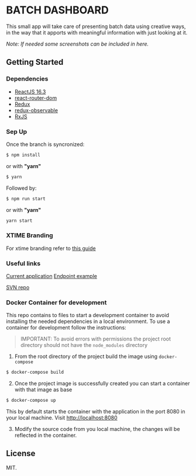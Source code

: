 # BATCH DASHBOARD

This small app will take care of presenting batch data using creative ways, in the way that it apports with meaningful information with just looking at it.
  
_Note: If needed some screenshots can be included in here._

## Getting Started

### Dependencies

* [ReactJS 16.3](https://reactjs.org/docs/hello-world.html)
* [react-router-dom](https://reacttraining.com/react-router/web/guides/philosophy)
* [Redux](https://redux.js.org/)
* [redux-observable](https://redux-observable.js.org/)
* [RxJS](http://reactivex.io/rxjs/)

### Sep Up

Once the branch is syncronized:

```sh
$ npm install
```
or with **"yarn"**
```sh
$ yarn
```

Followed by:

```sh
$ npm run start
```
or with **"yarn"**
```sh
yarn start
```

### XTIME Branding
For xtime branding refer to [this guide](https://confluence.xtime.com/x/-AHZAg)

### Useful links
[Current application](http://batadm-01sc8:6060/xbatchadmin/q.html#)
[Endpoint example](http://batadm-01sc8:6060/xbatchadmin/rest/jobs/triggers?schedulerName=XBATCH_MARKETING&jobName=emailPromotionJobDetail)

[SVN repo](http://svn.xtime.com/repos/services/xbatchadmin/branches/xbatchadmin_jdk8-1.0/xbatchadmin-web/src/main/webapp/jsp/)

### Docker Container for development
This repo contains to files to start a development container to avoid installing the needed dependencies in a local environment. To use a container for development follow the instructions:

> IMPORTANT: To avoid errors with permissions the project root directory should not have the `node_modules` directory

1. From the root directory of the project build the image using `docker-compose`
```sh
$ docker-compose build
```
2. Once the project image is successfully created you can start a container with that image as base
```sh
$ docker-compose up
```
This by default starts the container with the application in the port 8080 in your local machine. Visit [http://localhost:8080](http://localhost:8080)

3. Modify the source code from you local machine, the changes will be reflected in the container.

## License

MIT.
